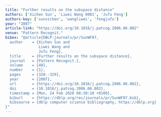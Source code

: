 ```yaml
---
title: "Further results on the subspace distance"
authors: ['Xichen Sun', 'Liwei Wang 0001', 'Jufu Feng']
authors-key: ['sunxichen', 'wangliwei', 'fengjufu']
year: "2007"
article-link: "https://doi.org/10.1016/j.patcog.2006.06.002"
venue: "Pattern Recognit."
bibex: "@article{DBLP:journals/pr/SunWF07,
  author    = {Xichen Sun and
               Liwei Wang and
               Jufu Feng},
  title     = {Further results on the subspace distance},
  journal   = {Pattern Recognit.},
  volume    = {40},
  number    = {1},
  pages     = {328--329},
  year      = {2007},
  url       = {https://doi.org/10.1016/j.patcog.2006.06.002},
  doi       = {10.1016/j.patcog.2006.06.002},
  timestamp = {Mon, 24 Feb 2020 08:30:10 +0100},
  biburl    = {https://dblp.org/rec/journals/pr/SunWF07.bib},
  bibsource = {dblp computer science bibliography, https://dblp.org}
}"
---
```

